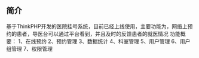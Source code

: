 ﻿## 简介

基于ThinkPHP开发的医院挂号系统，目前已经上线使用，主要功能为，网络上预约的患者，导医台可以通过平台看到，并且及时的反馈患者的就医情况
功能概要：
1、在线预约
2、预约管理
3、数据统计
4、科室管理
5、用户管理
6、用户组管理
7、权限管理
